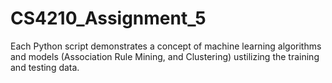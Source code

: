 # CS4210_Assignment_5

Each Python script demonstrates a concept of machine learning algorithms and models (Association Rule Mining, and Clustering) ustilizing the training and testing data.